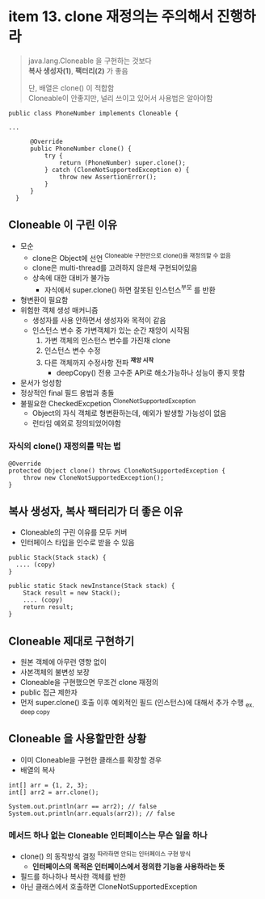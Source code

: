<h1>item 13. clone 재정의는 주의해서 진행하라</h1>

> java.lang.Cloneable 을 구현하는 것보다  
> **복사 생성자(1)**, **팩터리(2)** 가 좋음
>
> 단, 배열은 clone() 이 적합함  
> Cloneable이 안좋지만, 널리 쓰이고 있어서 사용법은 알아야함

~~~~
public class PhoneNumber implements Cloneable {

...

      @Override
      public PhoneNumber clone() {
          try {
              return (PhoneNumber) super.clone();
          } catch (CloneNotSupportedException e) {
              throw new AssertionError();
          }
      }
  }

~~~~

<h2>Cloneable 이 구린 이유</h2>

- 모순
    - clone은 Object에 선언 <sup>Cloneable 구현만으로 clone()을 재정의할 수 없음</sup>
    - clone은 multi-thread를 고려하지 않은채 구현되어있음
    - 상속에 대한 대비가 불가능
        - 자식에서 super.clone() 하면 잘못된 인스턴스<sup>부모</sup> 를 반환
- 형변환이 필요함  
- 위험한 객체 생성 매커니즘
    - 생성자를 사용 안하면서 생성자와 목적이 같음
    - 인스턴스 변수 중 가변객체가 있는 순간 재앙이 시작됨
        1. 가변 객체의 인스턴스 변수를 가진채 clone
        2. 인스턴스 변수 수정
        3. 다른 객체까지 수정사항 전파 **<sup>재앙 시작</sup>**
           - deepCopy() 전용 고수준 API로 해소가능하나 성능이 좋지 못함
- 문서가 엉성함
- 정상적인 final 필드 용법과 충돌
- 불필요한 CheckedExcpetion <sup>CloneNotSupportedException</sup>
    - Object의 자식 객체로 형변환하는데, 예외가 발생할 가능성이 없음
    - 런타임 예외로 정의되었어야함


<h3>자식의 clone() 재정의를 막는 법</h3>

~~~~
@Override
protected Object clone() throws CloneNotSupportedException {
    throw new CloneNotSupportedException();
}
~~~~

<h2>복사 생성자, 복사 팩터리가 더 좋은 이유</h2>

- Cloneable의 구린 이유를 모두 커버
- 인터페이스 타입을 인수로 받을 수 있음

~~~~
public Stack(Stack stack) {
  .... (copy)
}

public static Stack newInstance(Stack stack) {
    Stack result = new Stack();
    .... (copy)
    return result;
}
~~~~

<h2>Cloneable 제대로 구현하기</h2>

- 원본 객체에 아무런 영향 없이
- 사본객체의 불변성 보장
- Cloneable을 구현했으면 무조건 clone 재정의
- public 접근 제한자
- 먼저 super.clone() 호출 이후 예외적인 필드 (인스턴스)에 대해서 추가 수행 <sub>ex. deep copy</sub>

<h2>Cloneable 을 사용할만한 상황</h2>

- 이미 Cloneable을 구현한 클래스를 확장할 경우
- 배열의 복사

~~~~
int[] arr = {1, 2, 3};
int[] arr2 = arr.clone();

System.out.println(arr == arr2); // false
System.out.println(arr.equals(arr2)); // false
~~~~

<h3>메서드 하나 없는 Cloneable 인터페이스는 무슨 일을 하나</h3>

- clone() 의 동작방식 결정 <sup>따라하면 안되는 인터페이스 구현 방식</sup>
  - **인터페이스의 목적은 인터페이스에서 정의한 기능을 사용하라는 뜻**
- 필드를 하나하나 복사한 객체를 반한
- 아닌 클래스에서 호출하면 CloneNotSupportedException

